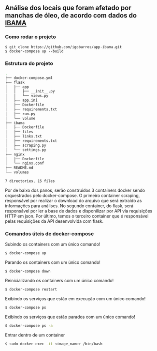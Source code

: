 ## Análise dos locais que foram afetado por manchas de óleo, de acordo com dados do [IBAMA](http://www.ibama.gov.br/manchasdeoleo-localidades-atingidas)

### Como rodar o projeto

```
$ git clone https://github.com/igobarros/app-ibama.git
$ docker-compose up --build
```

### Estrutura do projeto

```bash
.
├── docker-compose.yml
├── flask
│   ├── app
│   │   ├── __init__.py
│   │   └── views.py
│   ├── app.ini
│   ├── Dockerfile
│   ├── requirements.txt
│   ├── run.py
│   └── volume
├── ibama
│   ├── Dockerfile
│   ├── files
│   ├── links.txt
│   ├── requirements.txt
│   ├── scraping.py
│   └── settings.py
├── nginx
│   ├── Dockerfile
│   └── nginx.conf
├── README.md
└── volumes

7 directories, 15 files
```

Por de baixo dos panos, serão construidos 3 containers docker sendo orquestrados pelo docker-compose. O primeiro container scraping, responsável por realizar o download do arquivo que será extraído as informações para análises. No segundo container, do flask, será responsável por ler a base de dados e disponilizar por API via requisições HTTP em json. Por último, temos o terceiro container que é responsável pelas requisições da API desenvolvida com flask.

### Comandos úteis de docker-compose

Subindo os containers com um único comando!

```bash
$ docker-compose up
```

Parando os containers com um único comando!

```bash
$ docker-compose down
```

Reinicializando os containers com um único comando!

```bash
$ docker-compose restart
```

Exibindo os serviços que estão em execução com um único comando!

```bash
$ docker-compose ps
```

Exibindo os serviços que estão parados com um único comando!

```bash
$ docker-compose ps -a
```

Entrar dentro de um container

```bash
$ sudo docker exec -it <image_name> /bin/bash
```
